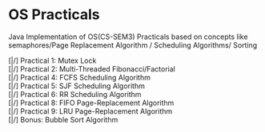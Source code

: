 # OS Practicals 

Java Implementation of OS(CS-SEM3) Practicals based on concepts like semaphores/Page Replacement Algorithm / Scheduling Algorithms/ Sorting 


[|/] Practical 1: Mutex Lock  
[|/] Practical 2: Multi-Threaded   Fibonacci/Factorial  
[|/] Practical 4: FCFS Scheduling Algorithm  
[|/] Practical 5: SJF Scheduling Algorithm  
[|/] Practical 6: RR Scheduling
Algorithm  
[|/] Practical 8: FIFO Page-Replacement Algorithm   
[|/] Practical 9: LRU Page-Replacement Algorithm  
[|/] Bonus: Bubble Sort Algorithm